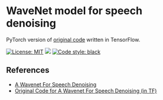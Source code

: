 # WaveNet model for speech denoising
PyTorch version of [original code](https://github.com/drethage/speech-denoising-wavenet) written in TensorFlow.

[![License: MIT](https://img.shields.io/badge/License-MIT-brightgreen.svg)](https://github.com/mirgis/speech-denoising-wavenet/blob/main/LICENSE) ![](https://img.shields.io/github/languages/top/mirgis/speech-denoising-wavenet) [![Code style: black](https://img.shields.io/badge/code%20style-black-000000.svg)](https://github.com/psf/black)

## References
- [A Wavenet For Speech Denoising](https://arxiv.org/pdf/1706.07162.pdf)
- [Original Code for A Wavenet For Speech Denoising (in TF)](https://github.com/drethage/speech-denoising-wavenet)